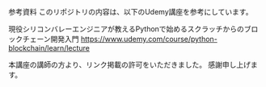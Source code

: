 参考資料
このリポジトリの内容は、以下のUdemy講座を参考にしています。

現役シリコンバレーエンジニアが教えるPythonで始めるスクラッチからのブロックチェーン開発入門
https://www.udemy.com/course/python-blockchain/learn/lecture

本講座の講師の方より、リンク掲載の許可をいただきました。
感謝申し上げます。